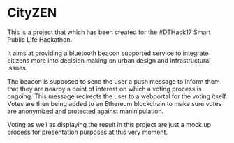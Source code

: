 # CityZEN

This is a project that which has been created for the #DTHack17 Smart Public Life Hackathon.

It aims at providing a bluetooth beacon supported service to integrate citizens more into decision making on urban design and infrastructural issues.

The beacon is supposed to send the user a push message to inform them that they are nearby a point of interest on which a voting process is ongoing. This message redirects the user to a webportal for the voting itself. Votes are then being added to an Ethereum blockchain to make sure votes are anonymized and protected against maninipulation.

Voting as well as displaying the result in this project are just a mock up process for presentation purposes at this very moment.
